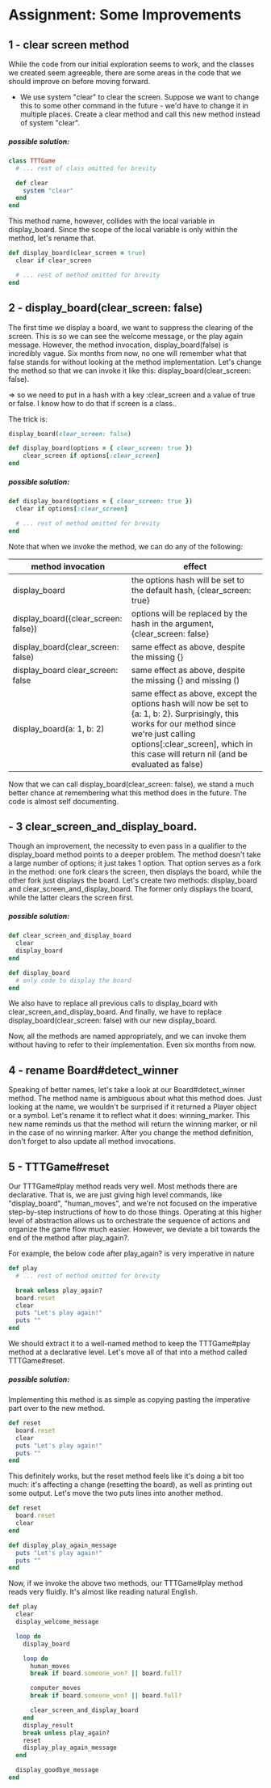 # Assignment: Some Improvements

## 1 - clear screen method
While the code from our initial exploration seems to work, and the
classes we created seem agreeable, there are some areas in the code
that we should improve on before moving forward.

- We use system "clear" to clear the screen. Suppose we want to
  change this to some other command in the future - we'd have to
  change it in multiple places. Create a clear method and call this
  new method instead of system "clear".

##### possible solution:
```ruby
class TTTGame
  # ... rest of class omitted for brevity

  def clear
    system "clear"
  end
end
```
This method name, however, collides with the local variable in
display_board. Since the scope of the local variable is only within
the method, let's rename that.

```ruby
def display_board(clear_screen = true)
  clear if clear_screen

  # ... rest of method omitted for brevity
end
```

## 2 - display_board(clear_screen: false)
The first time we display a board, we want to suppress the clearing
of the screen. This is so we can see the welcome message, or the
play again message. However, the method invocation,
display_board(false) is incredibly vague. Six months from now,
no one will remember what that false stands for without looking
at the method implementation. Let's change the method so that we
can invoke it like this: display_board(clear_screen: false).

=> so we need to put in a hash with a key :clear_screen and a
value of true or false.
I know how to do that if screen is a class..

The trick is:
```ruby
display_board(clear_screen: false)

def display_board(options = { clear_screen: true })
    clear_screen if options[:clear_screen]
end
```

##### possible solution:
```ruby
def display_board(options = { clear_screen: true })
  clear if options[:clear_screen]

  # ... rest of method omitted for brevity
end
```

Note that when we invoke the method, we can do any of the
following:

method invocation |	effect
--|--
display_board | the options hash will be set to the default hash, {clear_screen: true}
display_board({clear_screen: false}) |	options will be replaced by the hash in the argument, {clear_screen: false}
display_board(clear_screen: false)|	same effect as above, despite the missing {}
display_board clear_screen: false |	same effect as above, despite the missing {} and missing ()
display_board(a: 1, b: 2) |	same effect as above, except the options hash will now be set to {a: 1, b: 2}. Surprisingly, this works for our method since we're just calling options[:clear_screen], which in this case will return nil (and be evaluated as false)

Now that we can call display_board(clear_screen: false), we stand
a much better chance at remembering what this method does in the
future. The code is almost self documenting.

## - 3 clear_screen_and_display_board.
Though an improvement, the necessity to even pass in a qualifier
to the display_board method points to a deeper problem. The method
doesn't take a large number of options; it just takes 1 option.
That option serves as a fork in the method: one fork clears the
screen, then displays the board, while the other fork just displays
the board. Let's create two methods: display_board and
clear_screen_and_display_board. The former only displays the
board, while the latter clears the screen first.

##### possible solution:
```ruby
def clear_screen_and_display_board
  clear
  display_board
end

def display_board
  # only code to display the board
end
```

We also have to replace all previous calls to display_board
with clear_screen_and_display_board. And finally, we have to
replace display_board(clear_screen: false) with our new
display_board.

Now, all the methods are named appropriately, and we can invoke
them without having to refer to their implementation. Even six
months from now.

## 4 - rename Board#detect_winner
Speaking of better names, let's take a look at our
Board#detect_winner method. The method name is ambiguous about
what this method does. Just looking at the name, we wouldn't
be surprised if it returned a Player object or a symbol. Let's
rename it to reflect what it does: winning_marker. This new name
reminds us that the method will return the winning marker, or
nil in the case of no winning marker. After you change the method
definition, don't forget to also update all method invocations.

## 5 - TTTGame#reset
Our TTTGame#play method reads very well. Most methods there are
declarative. That is, we are just giving high level commands,
like "display_board", "human_moves", and we're not focused on
the imperative step-by-step instructions of how to do those
things. Operating at this higher level of abstraction allows us
to orchestrate the sequence of actions and organize the game
flow much easier. However, we deviate a bit towards the end of
the method after play_again?.

For example, the below code after play_again? is very imperative
in nature
```ruby
def play
  # ... rest of method omitted for brevity

  break unless play_again?
  board.reset
  clear
  puts "Let's play again!"
  puts ""
end
```

We should extract it to a well-named method to keep the
TTTGame#play method at a declarative level. Let's move all of
that into a method called TTTGame#reset.

##### possible solution:
Implementing this method is as simple as copying pasting the
imperative part over to the new method.
```ruby
def reset
  board.reset
  clear
  puts "Let's play again!"
  puts ""
end
```

This definitely works, but the reset method feels like it's
doing a bit too much: it's affecting a change (resetting the
board), as well as printing out some output. Let's move the two
puts lines into another method.

```ruby
def reset
  board.reset
  clear
end

def display_play_again_message
  puts "Let's play again!"
  puts ""
end
```

Now, if we invoke the above two methods, our TTTGame#play method
reads very fluidly. It's almost like reading natural English.

```ruby
def play
  clear
  display_welcome_message

  loop do
    display_board

    loop do
      human_moves
      break if board.someone_won? || board.full?

      computer_moves
      break if board.someone_won? || board.full?

      clear_screen_and_display_board
    end
    display_result
    break unless play_again?
    reset
    display_play_again_message
  end

  display_goodbye_message
end
```
